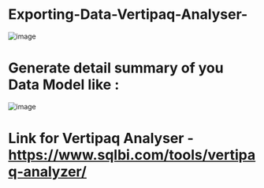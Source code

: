 # Exporting-Data-Vertipaq-Analyser-
![image](https://github.com/Arpit-Khatod/Exporting-Data-Vertipaq-Analyser-/assets/138649756/878767b1-ab87-438f-9f7d-9bd75ed24f4e)

# Generate detail summary of you Data Model like :
![image](https://github.com/Arpit-Khatod/Exporting-Data-Vertipaq-Analyser-/assets/138649756/31fb5f5a-1443-4657-bbb7-73626ead822f)

# Link for Vertipaq Analyser - https://www.sqlbi.com/tools/vertipaq-analyzer/
